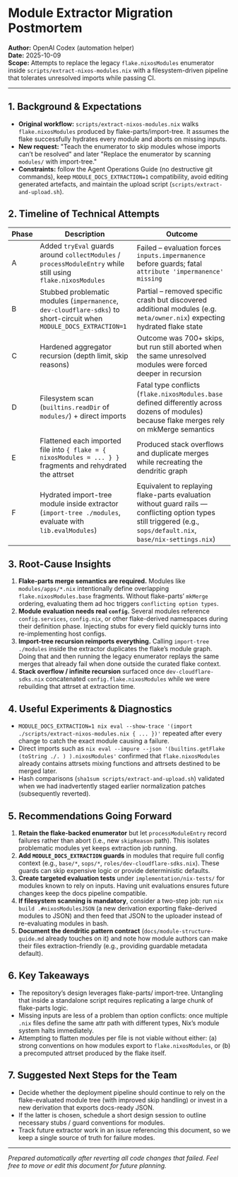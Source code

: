 # Module Extractor Migration Postmortem

**Author:** OpenAI Codex (automation helper)  
**Date:** 2025-10-09  
**Scope:** Attempts to replace the legacy `flake.nixosModules` enumerator inside `scripts/extract-nixos-modules.nix` with a filesystem-driven pipeline that tolerates unresolved imports while passing CI.

---

## 1. Background & Expectations
- **Original workflow:** `scripts/extract-nixos-modules.nix` walks `flake.nixosModules` produced by flake-parts/import-tree. It assumes the flake successfully hydrates every module and aborts on missing inputs.
- **New request:** "Teach the enumerator to skip modules whose imports can’t be resolved" and later "Replace the enumerator by scanning `modules/` with import-tree."  
- **Constraints:** follow the Agent Operations Guide (no destructive git commands), keep `MODULE_DOCS_EXTRACTION=1` compatibility, avoid editing generated artefacts, and maintain the upload script (`scripts/extract-and-upload.sh`).

## 2. Timeline of Technical Attempts
| Phase | Description | Outcome |
| --- | --- | --- |
| A | Added `tryEval` guards around `collectModules` / `processModuleEntry` while still using `flake.nixosModules` | Failed – evaluation forces `inputs.impermanence` before guards; fatal `attribute 'impermanence' missing` |
| B | Stubbed problematic modules (`impermanence`, `dev-cloudflare-sdks`) to short-circuit when `MODULE_DOCS_EXTRACTION=1` | Partial – removed specific crash but discovered additional modules (e.g. `meta/owner.nix`) expecting hydrated flake state |
| C | Hardened aggregator recursion (depth limit, skip reasons) | Outcome was 700+ skips, but run still aborted when the same unresolved modules were forced deeper in recursion |
| D | Filesystem scan (`builtins.readDir` of `modules/`) + direct imports | Fatal type conflicts (`flake.nixosModules.base` defined differently across dozens of modules) because flake merges rely on mkMerge semantics |
| E | Flattened each imported file into `{ flake = { nixosModules = ... } }` fragments and rehydrated the attrset | Produced stack overflows and duplicate merges while recreating the dendritic graph |
| F | Hydrated import-tree module inside extractor (`import-tree ./modules`, evaluate with `lib.evalModules`) | Equivalent to replaying flake-parts evaluation without guard rails — conflicting option types still triggered (e.g., `sops/default.nix`, `base/nix-settings.nix`)

## 3. Root-Cause Insights
1. **Flake-parts merge semantics are required.** Modules like `modules/apps/*.nix` intentionally define overlapping `flake.nixosModules.base` fragments. Without flake-parts’ `mkMerge` ordering, evaluating them ad hoc triggers `conflicting option types`.
2. **Module evaluation needs real `config`.** Several modules reference `config.services`, `config.nix`, or other flake-derived namespaces during their definition phase. Injecting stubs for every field quickly turns into re-implementing host configs.
3. **Import-tree recursion reimports everything.** Calling `import-tree ./modules` inside the extractor duplicates the flake’s module graph. Doing that and then running the legacy enumerator replays the same merges that already fail when done outside the curated flake context.
4. **Stack overflow / infinite recursion** surfaced once `dev-cloudflare-sdks.nix` concatenated `config.flake.nixosModules` while we were rebuilding that attrset at extraction time.

## 4. Useful Experiments & Diagnostics
- `MODULE_DOCS_EXTRACTION=1 nix eval --show-trace '(import ./scripts/extract-nixos-modules.nix { ... })'` repeated after every change to catch the exact module causing a failure.
- Direct imports such as `nix eval --impure --json '(builtins.getFlake (toString ./. ) ).nixosModules'` confirmed that `flake.nixosModules` already contains attrsets mixing functions and attrsets destined to be merged later.
- Hash comparisons (`sha1sum scripts/extract-and-upload.sh`) validated when we had inadvertently staged earlier normalization patches (subsequently reverted).

## 5. Recommendations Going Forward
1. **Retain the flake-backed enumerator** but let `processModuleEntry` record failures rather than abort (i.e., new `skipReason` path). This isolates problematic modules yet keeps extraction job running.
2. **Add `MODULE_DOCS_EXTRACTION` guards** in modules that require full config context (e.g., `base/*`, `sops/*`, `roles/dev-cloudflare-sdks.nix`). These guards can skip expensive logic or provide deterministic defaults.
3. **Create targeted evaluation tests** under `implementation/nix-tests/` for modules known to rely on inputs. Having unit evaluations ensures future changes keep the docs pipeline compatible.
4. **If filesystem scanning is mandatory**, consider a two-step job: run `nix build .#nixosModulesJSON` (a new derivation exporting flake-derived modules to JSON) and then feed that JSON to the uploader instead of re-evaluating modules in bash.
5. **Document the dendritic pattern contract** (`docs/module-structure-guide.md` already touches on it) and note how module authors can make their files extraction-friendly (e.g., providing guardable metadata default).

## 6. Key Takeaways
- The repository’s design leverages flake-parts/ import-tree. Untangling that inside a standalone script requires replicating a large chunk of flake-parts logic.
- Missing inputs are less of a problem than option conflicts: once multiple `.nix` files define the same attr path with different types, Nix’s module system halts immediately.
- Attempting to flatten modules per file is not viable without either: (a) strong conventions on how modules export to `flake.nixosModules`, or (b) a precomputed attrset produced by the flake itself.

## 7. Suggested Next Steps for the Team
- Decide whether the deployment pipeline should continue to rely on the flake-evaluated module tree (with improved skip handling) or invest in a new derivation that exports docs-ready JSON.
- If the latter is chosen, schedule a short design session to outline necessary stubs / guard conventions for modules.
- Track future extractor work in an issue referencing this document, so we keep a single source of truth for failure modes.

---

*Prepared automatically after reverting all code changes that failed. Feel free to move or edit this document for future planning.*
